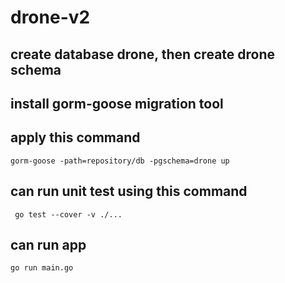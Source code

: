 # drone-v2
## create database drone, then create drone schema
## install gorm-goose migration tool
## apply this command
``gorm-goose -path=repository/db -pgschema=drone up``

## can run unit test using this command
`` go test --cover -v ./...``

## can run app 
`` go run main.go ``
